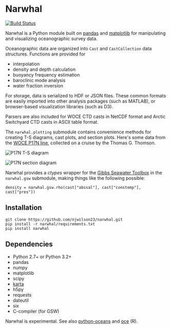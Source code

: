 # Narwhal

[![Build Status](https://travis-ci.org/njwilson23/narwhal.svg?branch=master)](https://travis-ci.org/njwilson23/narwhal)

Narwhal is a Python module built on [pandas](http://pandas.pydata.org/) and
[matplotlib](http://matplotlib.org/) for manipulating and visualizing
oceanographic survey data.

Oceanographic data are organized into `Cast` and `CastCollection` data structures. Functions are provided for

- interpolation
- density and depth calculation
- buoyancy frequency estimation
- baroclinic mode analysis
- water fraction inversion

For storage, data is serialized to HDF or JSON files. These common formats are
easily imported into other analysis packages (such as MATLAB), or browser-based
visualization libraries (such as D3).

Parsers are also included for WOCE CTD casts in NetCDF format and Arctic
Switchyard CTD casts in ASCII table format.

The `narwhal.plotting` submodule contains convenience methods for creating T-S
diagrams, cast plots, and section plots. Here's some data from the [WOCE P17N
line](http://cchdo.ucsd.edu/cruise/325021_1), collected on a cruise by the
Thomas G. Thomson.

![P17N T-S diagram](https://rawgit.com/njwilson23/narwhal/gh-pages/ts-demo.png)

![P17N section diagram](https://rawgit.com/njwilson23/narwhal/gh-pages/section-demo.png)

Narwhal provides a *ctypes* wrapper for the
[Gibbs Seawater Toolbox](http://www.teos-10.org/pubs/gsw/html/gsw_contents.html)
in the `narwhal.gsw` submodule, making things like the following possible:

    density = narwhal.gsw.rho(cast["abssal"], cast["constemp"], cast["pres"])

## Installation

    git clone https://github.com/njwilson23/narwhal.git
    pip install -r narwhal/requirements.txt
    pip install narwhal

## Dependencies

- Python 2.7+ or Python 3.2+
- pandas
- numpy
- matplotlib
- scipy
- [karta](https://github.com/njwilson23/karta)
- h5py
- requests
- dateutil
- six
- C-compiler (for GSW)

Narwhal is experimental. See also
[python-oceans](https://github.com/ocefpaf/python-oceans) and
[oce](https://github.com/dankelley/oce) (R).

